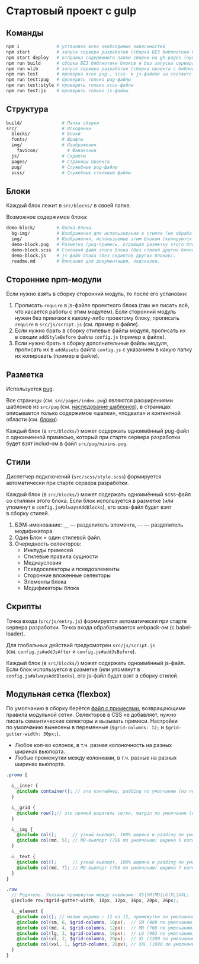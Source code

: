 # Стартовый проект с gulp


## Команды

```bash
npm i              # установка всех необходимых зависимостей
npm start          # запуск сервера разработки (сборка БЕЗ библиотеки блоков)
npm start deploy   # отправка содержимого папки сборки на gh-pages (нужен репозиторий на github.com)
npm run build      # сборка БЕЗ библиотеки блоков и без запуска сервера разработки
npm run wlib       # запуск сервера разработки (сборка проекта с библиотекой блоков)
npm run test       # проверка всех pug-, scss- и js-файлов на соответствие правилам (см. .pug-lintrc, .stylelintrc и eslintrc соответственно)
npm run test:pug   # проверить только pug-файлы
npm run test:style # проверить только scss-файлы
npm run test:js    # проверить только js-файлы
```


## Структура

```bash
build/               # Папка сборки
src/                 # Исходники
  blocks/            # Блоки
  fonts/             # Шрифты
  img/               # Изображения
    favicon/           # Фавиконки
  js/                # Скрипты
  pages/             # Страницы проекта
  pug/               # Служебные pug-файлы
  scss/              # Служебные стилевые файлы
```
## Блоки

Каждый блок лежит в `src/blocks/` в своей папке.

Возможное содержимое блока:

```bash
demo-block/        # Папка блока.
  bg-img/          # Изображения для использования в стилях (не обрабатываются автоматикой).
  img/             # Изображения, используемые этим блоком (копируются в папку сборки).
  demo-block.pug   # Разметка (pug-примесь, отдающая разметку этого блока, описание API примеси).
  demo-block.scss  # Стилевой файл этого блока (без стилей других блоков).
  demo-block.js    # js-файл блока (без скриптов других блоков).
  readme.md        # Описание для документации, подсказки.
```


## Сторонние npm-модули

Если нужно взять в сборку сторонний модуль, то после его установки:

1. Прописать `require` в js-файле проектного блока (там же писать всё, что касается работы с этим модулем). Если сторонний модуль нужен без привязки к какому-либо проектому блоку, прописать `require` в `src/js/script.js` (см. пример в файле).
2. Если нужно брать в сборку стилевые файлы модуля, прописать их в секции `addStyleBefore` файла `config.js` (пример в файле).
3. Если нужно брать в сборку дополнительные файлы модуля, прописать их в `addAssets` файла `config.js` с указанием в какую папку их копировать (пример в файле).


## Разметка

Используется [pug](https://pugjs.org/api/getting-started.html).

Все страницы (см. `src/pages/index.pug`) являются расширениями шаблонов из `src/pug` (см. [наследование шаблонов](https://pugjs.org/language/inheritance.html)), в страницах описывается только содержимое «шапки», «подвала» и контентной области (см. [блоки](https://pugjs.org/language/inheritance.html#block-append-prepend)).

Каждый блок (в `src/blocks/`) может содержать одноимённый pug-файл с одноименной примесью, который при старте сервера разработки будет взят includ-ом в файл `src/pug/mixins.pug`.


## Стили

Диспетчер подключений (`src/scss/style.scss`) формируется автоматически при старте сервера разработки.

Каждый блок (в `src/blocks/`) может содержать одноимённый scss-файл со стилями этого блока. Если блок используется в разметке (или упомянут в `config.js#alwaysAddBlocks`), его scss-файл будет взят в сборку стилей.

1. БЭМ-именование: `__` — разделитель элемента, `--` — разделитель модификатора.
2. Один Блок = один стилевой файл.
3. Очередность селекторов:
    - Инклуды примесей
    - Стилевые правила сущности
    - Медиаусловия
    - Псевдоселекторы и псевдоэлементы
    - Сторонние вложенные селекторы
    - Элементы блока
    - Модификаторы блока


## Скрипты

Точка входа (`src/js/entry.js`) формируется автоматически при старте сервера разработки. Точка входа обрабатывается webpack-ом (с babel-loader).

Для глобальных действий предусмотрен `src/js/script.js` (см. `config.js#addJsAfter` и `config.js#addJsBefore`).

Каждый блок (в `src/blocks/`) может содержать одноимённый js-файл. Если блок используется в разметке (или упомянут в `config.js#alwaysAddBlocks`), его js-файл будет взят в сборку стилей.


## Модульная сетка (flexbox)

По умолчанию в сборку берётся [файл с примесями](https://github.com/nicothin/NTH-start-project/blob/master/src/scss/mixins/grid-mixins.scss), возвращающими правила модульной сетки. Cелекторов в CSS не добавляет, нужно писать семантические селекторы и вызывать примеси. Настройки по умолчанию вынесены в переменные (`$grid-columns: 12;` и `$grid-gutter-width: 30px;`).

- Любое кол-во колонок, в т.ч. разная колоночность на разных ширинах вьюпорта.
- Любые промежутки между колонками, в т.ч. разные на разных ширинах вьюпорта.

```scss
.promo {

  &__inner {
    @include container(); // это контейнер, padding по умолчанию (из переменной)
  }

  &__grid {
    @include row();// это прямой родитель сетки, margin по умолчанию (из переменной)
  }

  &__img {
    @include col();      // узкий вьюпорт, 100% ширина и padding по умолчанию
    @include col(md, 5); // MD-вьюпорт (786 по умолчанию) ширина 5 колонок и padding по умолчанию
  }

  &__text {
    @include col();      // узкий вьюпорт, 100% ширина и padding по умолчанию
    @include col(md, 7); // MD-вьюпорт (786 по умолчанию) ширина 7 колонок и padding по умолчанию
  }
}

```

```scss
.row
  // Родитель. Указаны промежутки между ячейками: XS|SM|MD|LG|XL|XXL;
  @include row($grid-gutter-width, 10px, 12px, 16px, 20px, 26px);

  &__element {
    @include col(); // малые ширины — 12 из 12, промежутки по умолчанию
    @include col(sm, 6, $grid-columns, 10px);  // SM (480 по умолчанию) — 6 из 12, промежутки 10px
    @include col(md, 4, $grid-columns, 12px);  // MD (768 по умолчанию) — 4 из 12, промежутки 12px
    @include col(lg, 3, $grid-columns, 16px);  // LG (992 по умолчанию) — 3 из 12, промежутки 16px
    @include col(xl, 2, $grid-columns, 20px);  // XL (1200 по умолчанию) — 2 из 12, промежутки 20px
    @include col(xxl, 1, $grid-columns, 26px); // XXL (1800 по умолчанию) — 1 из 12, промежутки 26px
  }
}
```
